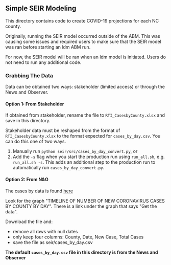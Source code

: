 ## Simple SEIR Modeling
This directory contains code to create COVID-19 projections for each NC county.

Originally, running the SEIR model occurred outside of the ABM. This was causing some issues and required users to 
make sure that the SEIR model was ran before starting an ldm ABM run.

For now, the SEIR model will be ran when an ldm model is initiated. Users do not need to run any additional code.

### Grabbing The Data
Data can be obtained two ways: stakeholder (limited access) or through the News and Observer.

#### Option 1: From Stakeholder
If obtained from stakeholder, rename the file to `RTI_CasesbyCounty.xlsx` and save in this directory. 

Stakeholder data must be reshaped from the format of `RTI_CasesbyCounty.xlsx` to the format expected for `cases_by_day.csv`. You can do this one of two ways.

1. Manually run `python seir/src/cases_by_day_convert.py`, or
2. Add the `-s` flag when you start the production run using `run_all.sh`, e.g. `run_all.sh -s`. This adds an additional step to the production run to automatically run `cases_by_day_convert.py`.

#### Option 2: From N&O
The cases by data is found [here](https://www.newsobserver.com/news/local/article241168731.html)

Look for the graph "TIMELINE OF NUMBER OF NEW CORONAVIRUS CASES BY COUNTY BY DAY". There is a link under the graph that says "Get the data".

Download the file and:

* remove all rows with null dates
* only keep four columns: County, Date, New Case, Total Cases
* save the file as seir/cases\_by\_day.csv

**The default `cases_by_day.csv` file in this directory is from the News and Observer**
